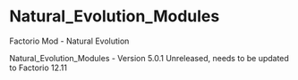 # Natural_Evolution_Modules
Factorio Mod - Natural Evolution

Natural_Evolution_Modules - Version 5.0.1
Unreleased, needs to be updated to Factorio 12.11

